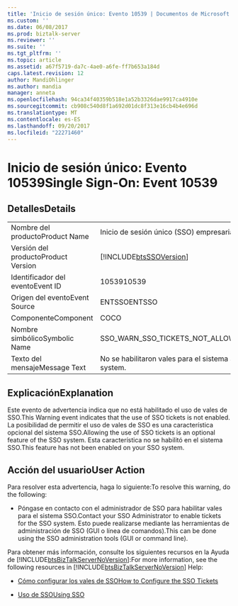 ```yaml
---
title: 'Inicio de sesión único: Evento 10539 | Documentos de Microsoft'
ms.custom: ''
ms.date: 06/08/2017
ms.prod: biztalk-server
ms.reviewer: ''
ms.suite: ''
ms.tgt_pltfrm: ''
ms.topic: article
ms.assetid: a67f5719-da7c-4ae0-a6fe-ff7b653a184d
caps.latest.revision: 12
author: MandiOhlinger
ms.author: mandia
manager: anneta
ms.openlocfilehash: 94ca34f40359b518e1a52b3326dae9917ca4910e
ms.sourcegitcommit: cb908c540d8f1a692d01dc8f313e16cb4b4e696d
ms.translationtype: MT
ms.contentlocale: es-ES
ms.lasthandoff: 09/20/2017
ms.locfileid: "22271460"
---
```

# <a name="single-sign-on-event-10539"></a><span data-ttu-id="28ec9-102">Inicio de sesión único: Evento 10539</span><span class="sxs-lookup"><span data-stu-id="28ec9-102">Single Sign-On: Event 10539</span></span>
## <a name="details"></a><span data-ttu-id="28ec9-103">Detalles</span><span class="sxs-lookup"><span data-stu-id="28ec9-103">Details</span></span>  
  
|||  
|-|-|  
|<span data-ttu-id="28ec9-104">Nombre del producto</span><span class="sxs-lookup"><span data-stu-id="28ec9-104">Product Name</span></span>|<span data-ttu-id="28ec9-105">Inicio de sesión único (SSO) empresarial</span><span class="sxs-lookup"><span data-stu-id="28ec9-105">Enterprise Single Sign-On</span></span>|  
|<span data-ttu-id="28ec9-106">Versión del producto</span><span class="sxs-lookup"><span data-stu-id="28ec9-106">Product Version</span></span>|[!INCLUDE[btsSSOVersion](../includes/btsssoversion-md.md)]|  
|<span data-ttu-id="28ec9-107">Identificador del evento</span><span class="sxs-lookup"><span data-stu-id="28ec9-107">Event ID</span></span>|<span data-ttu-id="28ec9-108">10539</span><span class="sxs-lookup"><span data-stu-id="28ec9-108">10539</span></span>|  
|<span data-ttu-id="28ec9-109">Origen del evento</span><span class="sxs-lookup"><span data-stu-id="28ec9-109">Event Source</span></span>|<span data-ttu-id="28ec9-110">ENTSSO</span><span class="sxs-lookup"><span data-stu-id="28ec9-110">ENTSSO</span></span>|  
|<span data-ttu-id="28ec9-111">Componente</span><span class="sxs-lookup"><span data-stu-id="28ec9-111">Component</span></span>|<span data-ttu-id="28ec9-112">CO</span><span class="sxs-lookup"><span data-stu-id="28ec9-112">CO</span></span>|  
|<span data-ttu-id="28ec9-113">Nombre simbólico</span><span class="sxs-lookup"><span data-stu-id="28ec9-113">Symbolic Name</span></span>|<span data-ttu-id="28ec9-114">SSO_WARN_SSO_TICKETS_NOT_ALLOWED</span><span class="sxs-lookup"><span data-stu-id="28ec9-114">SSO_WARN_SSO_TICKETS_NOT_ALLOWED</span></span>|  
|<span data-ttu-id="28ec9-115">Texto del mensaje</span><span class="sxs-lookup"><span data-stu-id="28ec9-115">Message Text</span></span>|<span data-ttu-id="28ec9-116">No se habilitaron vales para el sistema SSO.</span><span class="sxs-lookup"><span data-stu-id="28ec9-116">Tickets are not enabled for the SSO system.</span></span>|  
  
## <a name="explanation"></a><span data-ttu-id="28ec9-117">Explicación</span><span class="sxs-lookup"><span data-stu-id="28ec9-117">Explanation</span></span>  
 <span data-ttu-id="28ec9-118">Este evento de advertencia indica que no está habilitado el uso de vales de SSO.</span><span class="sxs-lookup"><span data-stu-id="28ec9-118">This Warning event indicates that the use of SSO tickets is not enabled.</span></span> <span data-ttu-id="28ec9-119">La posibilidad de permitir el uso de vales de SSO es una característica opcional del sistema SSO.</span><span class="sxs-lookup"><span data-stu-id="28ec9-119">Allowing the use of SSO tickets is an optional feature of the SSO system.</span></span> <span data-ttu-id="28ec9-120">Esta característica no se habilitó en el sistema SSO.</span><span class="sxs-lookup"><span data-stu-id="28ec9-120">This feature has not been enabled on your SSO system.</span></span>  
  
## <a name="user-action"></a><span data-ttu-id="28ec9-121">Acción del usuario</span><span class="sxs-lookup"><span data-stu-id="28ec9-121">User Action</span></span>  
 <span data-ttu-id="28ec9-122">Para resolver esta advertencia, haga lo siguiente:</span><span class="sxs-lookup"><span data-stu-id="28ec9-122">To resolve this warning, do the following:</span></span>  
  
-   <span data-ttu-id="28ec9-123">Póngase en contacto con el administrador de SSO para habilitar vales para el sistema SSO.</span><span class="sxs-lookup"><span data-stu-id="28ec9-123">Contact your SSO Administrator to enable tickets for the SSO system.</span></span> <span data-ttu-id="28ec9-124">Esto puede realizarse mediante las herramientas de administración de SSO (GUI o línea de comandos).</span><span class="sxs-lookup"><span data-stu-id="28ec9-124">This can be done using the SSO administration tools (GUI or command line).</span></span>  
  
 <span data-ttu-id="28ec9-125">Para obtener más información, consulte los siguientes recursos en la Ayuda de [!INCLUDE[btsBizTalkServerNoVersion](../includes/btsbiztalkservernoversion-md.md)]:</span><span class="sxs-lookup"><span data-stu-id="28ec9-125">For more information, see the following resources in [!INCLUDE[btsBizTalkServerNoVersion](../includes/btsbiztalkservernoversion-md.md)] Help:</span></span>  
  
-   [<span data-ttu-id="28ec9-126">Cómo configurar los vales de SSO</span><span class="sxs-lookup"><span data-stu-id="28ec9-126">How to Configure the SSO Tickets</span></span>](../core/how-to-configure-the-sso-tickets.md)  
  
-   [<span data-ttu-id="28ec9-127">Uso de SSO</span><span class="sxs-lookup"><span data-stu-id="28ec9-127">Using SSO</span></span>](../core/using-sso.md)